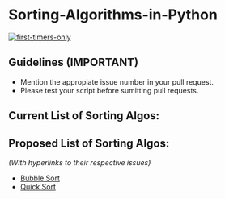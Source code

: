 # Sorting-Algorithms-in-Python

[![first-timers-only](https://img.shields.io/badge/first--timers--only-friendly-blue.svg?style=flat-square)](https://www.firsttimersonly.com/)

## Guidelines (IMPORTANT)
- Mention the appropiate issue number in your pull request.
- Please test your script before sumitting pull requests.

## Current List of Sorting Algos:


## Proposed List of Sorting Algos:
*(With hyperlinks to their respective issues)*

- [Bubble Sort](https://github.com/Zircoz/Sorting-Algorithms-in-Python/issues/1)
- [Quick Sort](https://github.com/Zircoz/Sorting-Algorithms-in-Python/issues/3)

